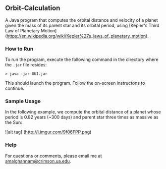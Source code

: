 ## Orbit-Calculation
A Java program that computes the orbital distance and velocity of a planet given the mass of its parent star and its orbital period, using [Kepler's Third Law of Planetary Motion] (https://en.wikipedia.org/wiki/Kepler%27s_laws_of_planetary_motion). 

### How to Run

To run the program, execute the following command in the directory where the ```.jar``` file resides:

```> java -jar GUI.jar```

This should launch the program. Follow the on-screen instructons to continue. 

### Sample Usage 

In the following example, we compute the orbital distance of a planet whose period is 0.82 years (~300 days) and parent star three times as massive as the Sun:

![alt tag] (http://i.imgur.com/9f06FPP.png)

### Help

For questions or comments, please email me at amalghannam@crimson.ua.edu. 
